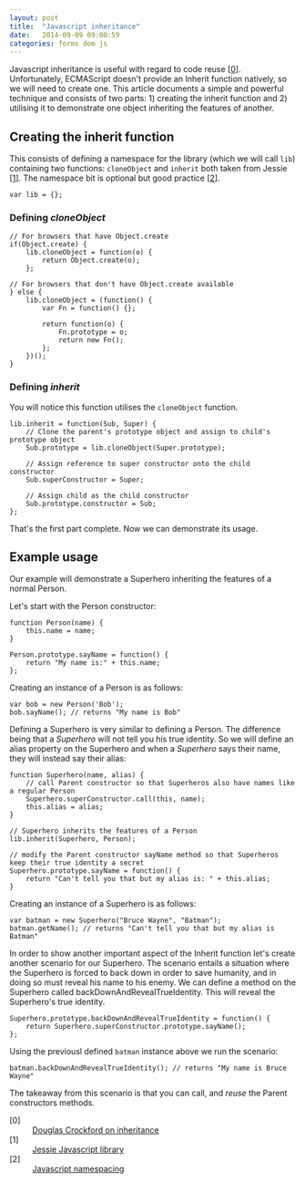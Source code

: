 ```yaml
---
layout: post
title:  "Javascript inheritance"
date:   2014-09-09 09:00:59
categories: forms dom js
---
```


Javascript inheritance is useful with regard to code reuse [[0](#ref0)]. Unfortunately, ECMAScript doesn't provide an Inherit function natively, so we will need to create one. This article documents a simple and powerful technique and consists of two parts: 1) creating the inherit function and 2) utilising it to demonstrate one object inheriting the features of another.

## Creating the inherit function

This consists of defining a namespace for the library (which we will call `lib`) containing two functions: `cloneObject` and `inherit` both taken from Jessie [[1](#ref1)]. The namespace bit is optional but good practice [[2](#ref2)].

    var lib = {};

### Defining *cloneObject*
    
    // For browsers that have Object.create
    if(Object.create) {
        lib.cloneObject = function(o) {
            return Object.create(o);
        };
    
    // For browsers that don't have Object.create available
    } else {
        lib.cloneObject = (function() {
            var Fn = function() {};
    
            return function(o) {
                Fn.prototype = o;
                return new Fn();
            };
        })();
    }
    
### Defining *inherit*

You will notice this function utilises the `cloneObject` function.
    
    lib.inherit = function(Sub, Super) {
        // Clone the parent's prototype object and assign to child's prototype object
        Sub.prototype = lib.cloneObject(Super.prototype);
        
        // Assign reference to super constructor onto the child constructor
        Sub.superConstructor = Super;
        
        // Assign child as the child constructor
        Sub.prototype.constructor = Sub;
    };
    
That's the first part complete. Now we can demonstrate its usage.

## Example usage

Our example will demonstrate a Superhero inheriting the features of a normal Person.
    
Let's start with the Person constructor:

    function Person(name) {
        this.name = name;
    }
    
    Person.prototype.sayName = function() {
        return "My name is:" + this.name;
    };
    
Creating an instance of a Person is as follows:

    var bob = new Person('Bob');
    bob.sayName(); // returns "My name is Bob"

Defining a Superhero is very similar to defining a Person. The difference being that a *Superhero* will not tell you his true identity. So we will define an alias property on the Superhero and when a *Superhero* says their name, they will instead say their alias:

    function Superhero(name, alias) {
        // call Parent constructor so that Superheros also have names like a regular Person
        Superhero.superConstructor.call(this, name);
        this.alias = alias;
    }
    
    // Superhero inherits the features of a Person
    lib.inherit(Superhero, Person);
    
    // modify the Parent constructor sayName method so that Superheros keep their true identity a secret
    Superhero.prototype.sayName = function() {
        return "Can't tell you that but my alias is: " + this.alias;
    }

Creating an instance of a Superhero is as follows:

    var batman = new Superhero("Bruce Wayne", "Batman");
    batman.getName(); // returns "Can't tell you that but my alias is Batman"

In order to show another important aspect of the Inherit function let's create another scenario for our Superhero. The scenario entails a situation where the Superhero is forced to back down in order to save humanity, and in doing so must reveal his name to his enemy. We can define a method on the Superhero called backDownAndRevealTrueIdentity. This will reveal the Superhero's true identity.

    Superhero.prototype.backDownAndRevealTrueIdentity = function() {
        return Superhero.superConstructor.prototype.sayName();
    };

Using the previousl defined `batman` instance above we run the scenario:

    batman.backDownAndRevealTrueIdentity(); // returns "My name is Bruce Wayne"

The takeaway from this scenario is that you can call, and *reuse* the Parent constructors methods.

<dl>
	<dt class="citation" id="ref0">[0]</dt>
	<dd><a href="http://javascript.crockford.com/inheritance.html">Douglas Crockford on inheritance</a></dd>
    <dt class="citation" id="ref1">[1]</dt>
        <dd><a href="http://www.github.com/rassie/jessie/">Jessie Javascript library</a></dd>
    <dt class="citation" id="ref2">[2]</dt>
        <dd><a href="/articles/javascript-namespacing/">Javascript namespacing</a></dd>
	
</dl>